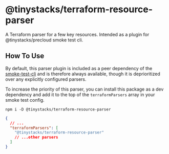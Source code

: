 # @tinystacks/terraform-resource-parser
A Terraform parser for a few key resources.  Intended as a plugin for @tinystacks/precloud smoke test cli.

## How To Use
By default, this parser plugin is included as a peer dependency of the [smoke-test-cli]() and is therefore always available, though it is deprioritized over any explicitly configured parsers.

To increase the priority of this parser, you can install this package as a dev dependency and add it to the top of the `terraformParsers` array in your smoke test config.

`npm i -D @tinystacks/terraform-resource-parser`

```json
{
  // ...
  "terraformParsers": [
    "@tinystacks/terraform-resource-parser"
    // ...other parsers
  ]
}
```